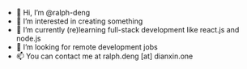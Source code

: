 - 👋 Hi, I’m @ralph-deng
- 👀 I’m interested in creating something
- 🌱 I’m currently (re)learning full-stack development like react.js and node.js 
- 💞️ I’m looking for remote development jobs
- 📫 You can contact me at ralph.deng [at] dianxin.one

<!---
ralph-deng/ralph-deng is a ✨ special ✨ repository because its `README.md` (this file) appears on your GitHub profile.
You can click the Preview link to take a look at your changes.
--->
